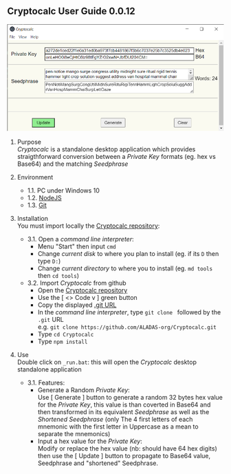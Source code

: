 ## Cryptocalc User Guide 0.0.12
![](https://github.com/ALADAS-org/Cryptocalc/blob/master/_doc/Screenshots/v0_0_9.png)
1. Purpose\
   _Cryptocalc_ is a standalone desktop application which provides straigthforward
   conversion between a _Private Key_ formats (eg. hex vs Base64) and the matching _Seedphrase_
   
2. Environment
    + 1.1. PC under Windows 10
    + 1.2. [NodeJS](https://nodejs.org/en/)
	+ 1.3. [Git](https://git-scm.com/)
	
3. Installation\
   You must import locally the [Cryptocalc repository](https://github.com/ALADAS-org/Cryptocalc):
    + 3.1. Open a _command line interpreter_:
		* Menu "Start" then input `cmd`
		* Change _current disk_ to where you plan to install (eg. if its `D` then type `D:`)
		* Change _current directory_ to where you to install (eg. `md tools` then `cd tools`)
	+ 3.2. Import _Cryptocalc_ from github
		* Open the [Cryptocalc repository](https://github.com/ALADAS-org/Cryptocalc) 
		* Use the [ <> Code v ] green button
		* Copy the displayed [.git URL](https://github.com/ALADAS-org/Cryptocalc.git)
		* In the _command line interpreter_, type `git clone ` followed by the `.git` URL\
		  e.g. `git clone https://github.com/ALADAS-org/Cryptocalc.git`
        * Type `cd Cryptocalc`	
        * Type `npm install`		
		
4. Use\
   Double click on `_run.bat`: this will open the _Cryptocalc_ desktop standalone application
    + 3.1. Features:
		* Generate a Random _Private Key_:\
		Use [ Generate ] button to generate a random 32 bytes hex value for the _Private Key_,
		this value is than coverted in Base64 and then transformed in its equivalent _Seedphrase_ 
        as well as the _Shortened Seedphrase_ (only The 4 first letters of each mnemonic with
        the first letter in Uppercase as a mean to separate the mnemonics) 
        * Input a hex value for the _Private Key_:\
		Modify or replace the hex value (nb: should have 64 hex digits) then use the [ Update ]
        button to propagate to Base64 value, Seedphrase and "shortened" Seedphrase.     		
